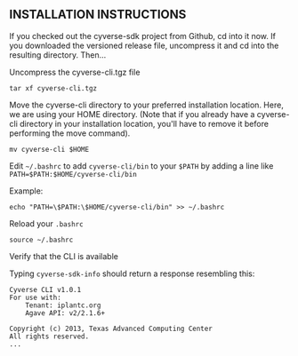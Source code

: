 INSTALLATION INSTRUCTIONS
-------------------------

If you checked out the cyverse-sdk project from Github, cd into it now. If you downloaded the versioned release file, uncompress it and cd into the resulting directory. Then...

Uncompress the cyverse-cli.tgz file

```
tar xf cyverse-cli.tgz
```

Move the cyverse-cli directory to your preferred installation location. Here, we are using your HOME directory. (Note that if you already have a cyverse-cli directory in your installation location, you'll have to remove it before performing the move command).

```
mv cyverse-cli $HOME
```

Edit ```~/.bashrc``` to add ```cyverse-cli/bin``` to your ```$PATH``` by adding a line like ```PATH=$PATH:$HOME/cyverse-cli/bin```

Example:

```
echo "PATH=\$PATH:\$HOME/cyverse-cli/bin" >> ~/.bashrc
```

Reload your ```.bashrc```

```source ~/.bashrc```

Verify that the CLI is available

Typing ```cyverse-sdk-info``` should return a response resembling this:

```
Cyverse CLI v1.0.1
For use with:
    Tenant: iplantc.org
    Agave API: v2/2.1.6+

Copyright (c) 2013, Texas Advanced Computing Center
All rights reserved.
...
```
